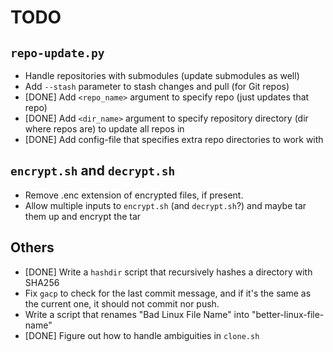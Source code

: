 TODO
====

`repo-update.py`
----------------

 - Handle repositories with submodules (update submodules as well)
 - Add `--stash` parameter to stash changes and pull (for Git repos)
 - [DONE] Add `<repo_name>` argument to specify repo (just updates that repo)
 - [DONE] Add `<dir_name>` argument to specify repository directory (dir where repos are) to update all repos in
 - [DONE] Add config-file that specifies extra repo directories to work with

`encrypt.sh` and `decrypt.sh`
-----------------------------

 - Remove .enc extension of encrypted files, if present.
 - Allow multiple inputs to `encrypt.sh` (and `decrypt.sh`?) and maybe tar them up and encrypt the tar

Others
------

 + [DONE] Write a `hashdir` script that recursively hashes a directory with SHA256
 + Fix `gacp` to check for the last commit message, and if it's the same as the current one, it should not commit nor push.
 + Write a script that renames "Bad Linux File Name" into "better-linux-file-name"
 + [DONE] Figure out how to handle ambiguities in `clone.sh`

